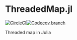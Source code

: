 # ThreadedMap.jl

[![CircleCI](https://img.shields.io/circleci/build/github/marekdedic/ThreadedMap.jl/master.svg)](https://circleci.com/gh/marekdedic/ThreadedMap.jl/tree/master)[![Codecov branch](https://img.shields.io/codecov/c/github/marekdedic/ThreadedMap.jl/master.svg)](https://codecov.io/gh/marekdedic/ThreadedMap.jl/branch/master)

Threaded map in Julia
